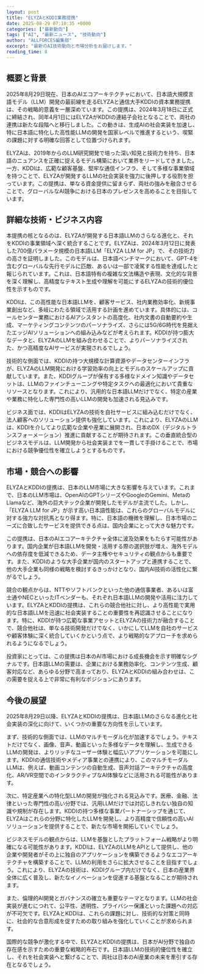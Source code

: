```yaml
---
layout: post
title: "ELYZAとKDDI業務提携"
date: 2025-08-29 07:10:35 +0000
categories: ["最新動向"]
tags: ["AI", "最新ニュース", "技術動向"]
author: "ALLFORCES編集部"
excerpt: "最新のAI技術動向と市場分析をお届けします。"
reading_time: 8
---
```


## 概要と背景

2025年8月29日現在、日本のAIエコアーキテクチャにおいて、日本語大規模言語モデル（LLM）開発の最前線を走るELYZAと通信大手KDDIの資本業務提携は、その戦略的意義を一層深めています。この提携は、2024年3月18日に正式に締結され、同年4月1日にはELYZAがKDDIの連結子会社となることで、両社の連携は新たな段階へと移行しました。この動きは、生成AIの社会実装を加速し、特に日本語に特化した高性能LLMの開発を国家レベルで推進するという、喫緊の課題に対する明確な回答として位置づけられます。

ELYZAは、2019年からのLLM研究開発で培った深い知見と技術力を持ち、日本語のニュアンスを正確に捉えるモデル構築において業界をリードしてきました。一方、KDDIは、広範な顧客基盤、堅牢な通信インフラ、そして多様な事業領域を持つことで、ELYZAが開発するLLMの社会実装を強力に後押しする役割を担っています。この提携は、単なる資金提供に留まらず、両社の強みを融合させることで、グローバルなAI競争における日本のプレゼンスを高めることを目指しています。

## 詳細な技術・ビジネス内容

本提携の核となるのは、ELYZAが開発する日本語LLMのさらなる進化と、それをKDDIの事業領域へ深く統合することです。ELYZAは、2024年3月12日に発表した700億パラメータ規模の日本語LLM「ELYZA LLM for JP」で、その技術力の高さを証明しました。このモデルは、日本語ベンチマークにおいて、GPT-4を含むグローバルな先行モデルに匹敵、あるいは一部で凌駕する性能を達成したと報じられています。これは、日本語特有の複雑な文法構造や表現、文化的な背景を深く理解し、高精度なテキスト生成や理解を可能にするELYZAの技術的優位性を示すものです。

KDDIは、この高性能な日本語LLMを、顧客サービス、社内業務効率化、新規事業創出など、多岐にわたる領域で活用する計画を進めています。具体的には、コールセンター業務におけるAIアシスタントの高度化、社内文書の自動要約や生成、マーケティングコンテンツのパーソナライズ、さらには5G/6G時代を見据えたエッジAIソリューションへの組み込みなどが考えられます。KDDIが持つ膨大なデータと、ELYZAのLLMを組み合わせることで、よりパーソナライズされた、かつ高精度なAIサービスが実現されるでしょう。

技術的な側面では、KDDIの持つ大規模な計算資源やデータセンターインフラが、ELYZAのLLM開発における学習効率の向上とモデルのスケールアップに貢献しています。また、KDDIグループが保有する多様なドメイン知識やデータセットは、LLMのファインチューニングや特定タスクへの最適化において貴重なリソースとなります。これにより、汎用的な日本語LLMだけでなく、特定の産業や業務に特化した専門性の高いLLMの開発も加速される見込みです。

ビジネス面では、KDDIはELYZAの技術を自社サービスに組み込むだけでなく、法人顧客へのソリューション提供も強化しています。これにより、ELYZAのLLMは、KDDIを介してより広範な企業や産業に展開され、日本のDX（デジタルトランスフォーメーション）推進に貢献することが期待されます。この垂直統合型のビジネスモデルは、LLM開発から社会実装までを一貫して手掛けることで、市場における競争優位性を確立しようとするものです。

## 市場・競合への影響

ELYZAとKDDIの提携は、日本のLLM市場に大きな影響を与えています。これまで、日本のLLM市場は、OpenAIのGPTシリーズやGoogleのGemini、MetaのLlamaなど、海外の巨大テック企業が開発したモデルが主流でした。しかし、「ELYZA LLM for JP」が示す高い日本語性能は、これらのグローバルモデルに対する強力な対抗馬となり得ます。特に、日本語の機微を理解し、日本市場のニーズに合致したサービスを提供できる点は、国内企業にとって大きな魅力です。

この提携は、日本のAIエコアーキテクチャ全体に波及効果をもたらす可能性があります。国内企業が日本語LLMを開発・活用する際の選択肢が増え、海外モデルへの依存度を低減できるため、データ主権やセキュリティの観点からも重要です。また、KDDIのような大手企業が国内のスタートアップと連携することで、他の大手企業も同様の戦略を検討するきっかけとなり、国内AI技術の活性化に繋がるでしょう。

競合の観点からは、NTTやソフトバンクといった他の通信事業者、あるいは富士通やNECといったITベンダーも、それぞれ日本語LLMの開発や活用に注力しています。ELYZAとKDDIの提携は、これらの競合他社に対し、より高性能で実用的な日本語LLMを迅速に社会実装することの重要性を再認識させることになります。特に、KDDIが持つ広範な事業アセットとELYZAの技術力が融合することで、競合他社は、単なる技術開発だけでなく、いかにしてLLMを自社のサービスや顧客体験に深く統合していくかという点で、より戦略的なアプローチを求められるようになるでしょう。

投資家にとっては、この提携は日本のAI市場における成長機会を示す明確なシグナルです。日本語LLMの需要は、企業における業務効率化、コンテンツ生成、顧客対応など、あらゆる分野で高まっており、ELYZAとKDDIの組み合わせは、この需要を捉える上で非常に有利なポジションにあります。

## 今後の展望

2025年8月29日以降、ELYZAとKDDIの提携は、日本語LLMのさらなる進化と社会実装の深化に向けて、いくつかの重要な方向性を示しています。

まず、技術的な側面では、LLMのマルチモーダル化が加速するでしょう。テキストだけでなく、画像、音声、動画といった多様なデータを理解し、生成できるLLMの開発は、よりリッチなユーザー体験と幅広いアプリケーションを可能にします。KDDIの通信技術やメディア事業との連携により、このマルチモーダルLLMは、例えば、動画コンテンツの自動生成、音声対話アーキテクチャの高度化、AR/VR空間でのインタラクティブなAI体験などに活用される可能性があります。

次に、特定産業への特化型LLMの開発が強化される見込みです。医療、金融、法律といった専門性の高い分野では、汎用LLMだけでは対応しきれない独自の知識や規制が存在します。KDDIの持つ多様な事業パートナーシップを通じて、ELYZAはこれらの分野に特化したLLMを開発し、より高精度で信頼性の高いAIソリューションを提供することで、新たな市場を開拓していくでしょう。

ビジネスモデルの観点からは、LLMを基盤としたプラットフォーム戦略がより明確になる可能性があります。KDDIは、ELYZAのLLMをAPIとして提供し、他の企業や開発者がその上に独自のアプリケーションを構築できるようなエコアーキテクチャを構築することで、LLMの利用をさらに拡大させることを目指すでしょう。これにより、ELYZAの技術は、KDDIグループ内だけでなく、日本の産業界全体に広く普及し、新たなイノベーションを促進する基盤となることが期待されます。

また、倫理的AI開発とガバナンスの確立も重要なテーマとなります。LLMの社会実装が進むにつれて、公平性、透明性、プライバシー保護といった課題への対応が不可欠です。ELYZAとKDDIは、これらの課題に対し、技術的な対策と同時に、社会的な合意形成を促すための取り組みを強化していくことが求められます。

国際的な競争が激化する中で、ELYZAとKDDIの提携は、日本がAI分野で独自の存在感を示すための重要な戦略的布石です。日本語LLMの技術的優位性を確立し、それを社会実装へと繋げることで、両社は日本のAI産業の未来を牽引する存在となるでしょう。

